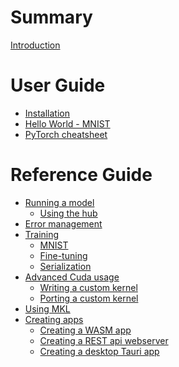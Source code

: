 # Summary

[Introduction](README.md)

# User Guide

- [Installation](guide/installation.md)
- [Hello World - MNIST](guide/hello_world.md)
- [PyTorch cheatsheet](guide/cheatsheet.md)

# Reference Guide

- [Running a model](inference/README.md)
    - [Using the hub](inference/hub.md)
- [Error management](error_manage.md)
- [Training](training/README.md)
    - [MNIST](training/mnist.md)
    - [Fine-tuning]()
    - [Serialization]()
- [Advanced Cuda usage]()
    - [Writing a custom kernel]()
    - [Porting a custom kernel]()
- [Using MKL]()
- [Creating apps]()
    - [Creating a WASM app]()
    - [Creating a REST api webserver]()
    - [Creating a desktop Tauri app]()
